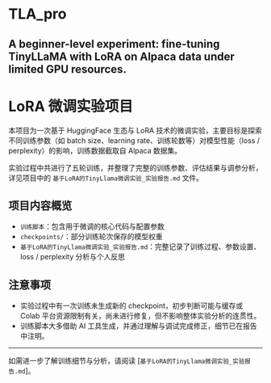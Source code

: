 # TLA_pro
A beginner-level experiment: fine-tuning TinyLLaMA with LoRA on Alpaca data under limited GPU resources.
---
# LoRA 微调实验项目

本项目为一次基于 HuggingFace 生态与 LoRA 技术的微调实验，主要目标是探索不同训练参数（如 batch size、learning rate、训练轮数等）对模型性能（loss / perplexity）的影响，训练数据截取自 Alpaca 数据集。

实验过程中共进行了五轮训练，并整理了完整的训练参数、评估结果与调参分析，详见项目中的 `基于LoRA的TinyLlama微调实验_实验报告.md` 文件。

## 项目内容概览

- `训练脚本`：包含用于微调的核心代码与配置参数  
- `checkpoints/`：部分训练轮次保存的模型权重  
- `基于LoRA的TinyLlama微调实验_实验报告.md`：完整记录了训练过程、参数设置、loss / perplexity 分析与个人反思

## 注意事项

- 实验过程中有一次训练未生成新的 checkpoint，初步判断可能与缓存或 Colab 平台资源限制有关，尚未进行修复，但不影响整体实验分析的连贯性。
- 训练脚本大多借助 AI 工具生成，并通过理解与调试完成修正，细节已在报告中注明。

---

如需进一步了解训练细节与分析，请阅读 [`基于LoRA的TinyLlama微调实验_实验报告.md`]。
